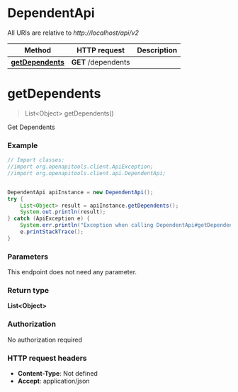 # DependentApi

All URIs are relative to *http://localhost/api/v2*

Method | HTTP request | Description
------------- | ------------- | -------------
[**getDependents**](DependentApi.md#getDependents) | **GET** /dependents | 


<a name="getDependents"></a>
# **getDependents**
> List&lt;Object&gt; getDependents()



Get Dependents

### Example
```java
// Import classes:
//import org.openapitools.client.ApiException;
//import org.openapitools.client.api.DependentApi;


DependentApi apiInstance = new DependentApi();
try {
    List<Object> result = apiInstance.getDependents();
    System.out.println(result);
} catch (ApiException e) {
    System.err.println("Exception when calling DependentApi#getDependents");
    e.printStackTrace();
}
```

### Parameters
This endpoint does not need any parameter.

### Return type

**List&lt;Object&gt;**

### Authorization

No authorization required

### HTTP request headers

 - **Content-Type**: Not defined
 - **Accept**: application/json

